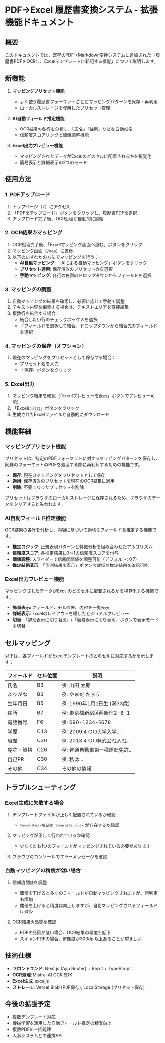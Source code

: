 # PDF→Excel 履歴書変換システム - 拡張機能ドキュメント

## 概要

このドキュメントでは、既存のPDF→Markdown変換システムに追加された「履歴書PDFをOCRし、Excelテンプレートに転記する機能」について説明します。

## 新機能

1. **マッピングプリセット機能**
   - よく使う履歴書フォーマットごとにマッピングパターンを保存・再利用
   - ローカルストレージを使用したプリセット管理

2. **AI自動フィールド推定機能**
   - OCR結果の各行を分析し、「氏名」「住所」などを自動推定
   - 信頼度スコアリングと閾値調整機能

3. **Excel出力プレビュー機能**
   - マッピングされたデータがExcelのどのセルに配置されるかを視覚化
   - 簡易表示と詳細表示の2つのモード

## 使用方法

### 1. PDFアップロード

1. トップページ（`/`）にアクセス
2. 「PDFをアップロード」ボタンをクリックし、履歴書PDFを選択
3. アップロード完了後、OCR処理が自動的に開始

### 2. OCR結果のマッピング

1. OCR処理完了後、「Excelマッピング画面へ進む」ボタンをクリック
2. マッピング画面（`/map`）に遷移
3. 以下のいずれかの方法でマッピングを行う：
   - **AI自動マッピング**: 「AIによる自動マッピング」ボタンをクリック
   - **プリセット適用**: 保存済みのプリセットから選択
   - **手動マッピング**: 各行の右側のドロップダウンからフィールドを選択

### 3. マッピングの調整

1. 自動マッピングの結果を確認し、必要に応じて手動で調整
2. テキスト内容を編集する場合は、テキストエリアを直接編集
3. 複数行を結合する場合：
   - 結合したい行のチェックボックスを選択
   - 「フィールドを選択して結合」ドロップダウンから結合先のフィールドを選択

### 4. マッピングの保存（オプション）

1. 現在のマッピングをプリセットとして保存する場合：
   - プリセット名を入力
   - 「保存」ボタンをクリック

### 5. Excel出力

1. マッピング結果を確認（「Excelプレビューを表示」ボタンでプレビュー可能）
2. 「Excelに出力」ボタンをクリック
3. 生成されたExcelファイルが自動的にダウンロード

## 機能詳細

### マッピングプリセット機能

プリセットは、特定のPDFフォーマットに対するマッピングパターンを保存し、同様のフォーマットのPDFを処理する際に再利用するための機能です。

- **保存**: 現在のマッピングをプリセットとして保存
- **適用**: 保存済みのプリセットを現在のOCR結果に適用
- **削除**: 不要になったプリセットを削除

プリセットはブラウザのローカルストレージに保存されるため、ブラウザのデータをクリアすると失われます。

### AI自動フィールド推定機能

OCR結果の各行を分析し、内容に基づいて適切なフィールドを推定する機能です。

- **推定ロジック**: 正規表現パターンと特徴分析を組み合わせたアルゴリズム
- **信頼度スコア**: 各推定結果に0〜1の信頼度スコアを付与
- **閾値調整**: スライダーで信頼度閾値を調整可能（デフォルト: 0.7）
- **推定結果表示**: 「予測結果を表示」ボタンで詳細な推定結果を確認可能

### Excel出力プレビュー機能

マッピングされたデータがExcelのどのセルに配置されるかを視覚化する機能です。

- **簡易表示**: フィールド、セル位置、内容を一覧表示
- **詳細表示**: Excelのレイアウトを模したビジュアルプレビュー
- **切替**: 「詳細表示に切り替え」/「簡易表示に切り替え」ボタンで表示モードを切替

## セルマッピング

以下は、各フィールドがExcelテンプレートのどのセルに対応するかを示します：

| フィールド | セル位置 | 説明 |
|------------|----------|------|
| 氏名 | B3 | 例: 山田 太郎 |
| ふりがな | B2 | 例: やまだ たろう |
| 生年月日 | B5 | 例: 1990年1月1日生 (満33歳) |
| 住所 | B7 | 例: 東京都新宿区西新宿2-8-1 |
| 電話番号 | F6 | 例: 090-1234-5678 |
| 学歴 | C13 | 例: 2009.4 ○○大学入学... |
| 職歴 | C20 | 例: 2013.4 ○○株式会社入社... |
| 免許・資格 | C26 | 例: 普通自動車第一種運転免許... |
| 自己PR | C30 | 例: 私は... |
| その他 | C34 | その他の情報 |

## トラブルシューティング

### Excel生成に失敗する場合

1. テンプレートファイルが正しく配置されているか確認
   - `templates/履歴書_template.xlsx` が存在するか確認

2. マッピングが正しく行われているか確認
   - 少なくとも1つのフィールドがマッピングされている必要があります

3. ブラウザのコンソールでエラーメッセージを確認

### 自動マッピングの精度が低い場合

1. 信頼度閾値を調整
   - 閾値を下げると多くのフィールドが自動マッピングされますが、誤判定も増加
   - 閾値を上げると精度は向上しますが、自動マッピングされるフィールドは減少

2. OCR結果の品質を確認
   - PDFの品質が低い場合、OCR結果の精度も低下
   - スキャンPDFの場合、解像度が300dpi以上あることが望ましい

## 技術仕様

- **フロントエンド**: Next.js (App Router) + React + TypeScript
- **OCR処理**: Mistral AI OCR SDK
- **Excel生成**: exceljs
- **ストレージ**: Vercel Blob (PDF保存), LocalStorage (プリセット保存)

## 今後の拡張予定

- 複数テンプレート対応
- 機械学習を活用した自動フィールド推定の精度向上
- 複数PDFの一括処理
- 人事システムとの連携API
